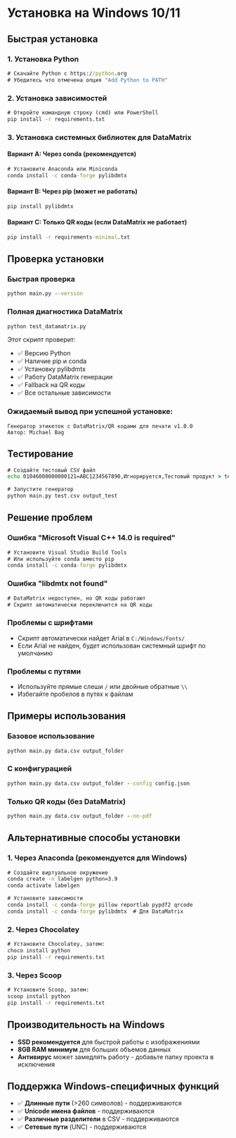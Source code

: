 # Установка на Windows 10/11

## Быстрая установка

### 1. Установка Python
```cmd
# Скачайте Python с https://python.org
# Убедитесь что отмечена опция "Add Python to PATH"
```

### 2. Установка зависимостей
```cmd
# Откройте командную строку (cmd) или PowerShell
pip install -r requirements.txt
```

### 3. Установка системных библиотек для DataMatrix

#### Вариант A: Через conda (рекомендуется)
```cmd
# Установите Anaconda или Miniconda
conda install -c conda-forge pylibdmtx
```

#### Вариант B: Через pip (может не работать)
```cmd
pip install pylibdmtx
```

#### Вариант C: Только QR коды (если DataMatrix не работает)
```cmd
pip install -r requirements-minimal.txt
```

## Проверка установки

### Быстрая проверка
```cmd
python main.py --version
```

### Полная диагностика DataMatrix
```cmd
python test_datamatrix.py
```

Этот скрипт проверит:
- ✅ Версию Python
- ✅ Наличие pip и conda
- ✅ Установку pylibdmtx
- ✅ Работу DataMatrix генерации
- ✅ Fallback на QR коды
- ✅ Все остальные зависимости

### Ожидаемый вывод при успешной установке:
```
Генератор этикеток с DataMatrix/QR кодами для печати v1.0.0
Автор: Michael Bag
```

## Тестирование

```cmd
# Создайте тестовый CSV файл
echo 01046000000000121=ABC1234567890,Игнорируется,Тестовый продукт > test.csv

# Запустите генератор
python main.py test.csv output_test
```

## Решение проблем

### Ошибка "Microsoft Visual C++ 14.0 is required"
```cmd
# Установите Visual Studio Build Tools
# Или используйте conda вместо pip
conda install -c conda-forge pylibdmtx
```

### Ошибка "libdmtx not found"
```cmd
# DataMatrix недоступен, но QR коды работают
# Скрипт автоматически переключится на QR коды
```

### Проблемы с шрифтами
- Скрипт автоматически найдет Arial в `C:/Windows/Fonts/`
- Если Arial не найден, будет использован системный шрифт по умолчанию

### Проблемы с путями
- Используйте прямые слеши `/` или двойные обратные `\\`
- Избегайте пробелов в путях к файлам

## Примеры использования

### Базовое использование
```cmd
python main.py data.csv output_folder
```

### С конфигурацией
```cmd
python main.py data.csv output_folder --config config.json
```

### Только QR коды (без DataMatrix)
```cmd
python main.py data.csv output_folder --no-pdf
```

## Альтернативные способы установки

### 1. Через Anaconda (рекомендуется для Windows)
```cmd
# Создайте виртуальное окружение
conda create -n labelgen python=3.9
conda activate labelgen

# Установите зависимости
conda install -c conda-forge pillow reportlab pypdf2 qrcode
conda install -c conda-forge pylibdmtx  # Для DataMatrix
```

### 2. Через Chocolatey
```cmd
# Установите Chocolatey, затем:
choco install python
pip install -r requirements.txt
```

### 3. Через Scoop
```cmd
# Установите Scoop, затем:
scoop install python
pip install -r requirements.txt
```

## Производительность на Windows

- **SSD рекомендуется** для быстрой работы с изображениями
- **8GB RAM минимум** для больших объемов данных
- **Антивирус** может замедлять работу - добавьте папку проекта в исключения

## Поддержка Windows-специфичных функций

- ✅ **Длинные пути** (>260 символов) - поддерживаются
- ✅ **Unicode имена файлов** - поддерживаются
- ✅ **Различные разделители** в CSV - поддерживаются
- ✅ **Сетевые пути** (UNC) - поддерживаются
